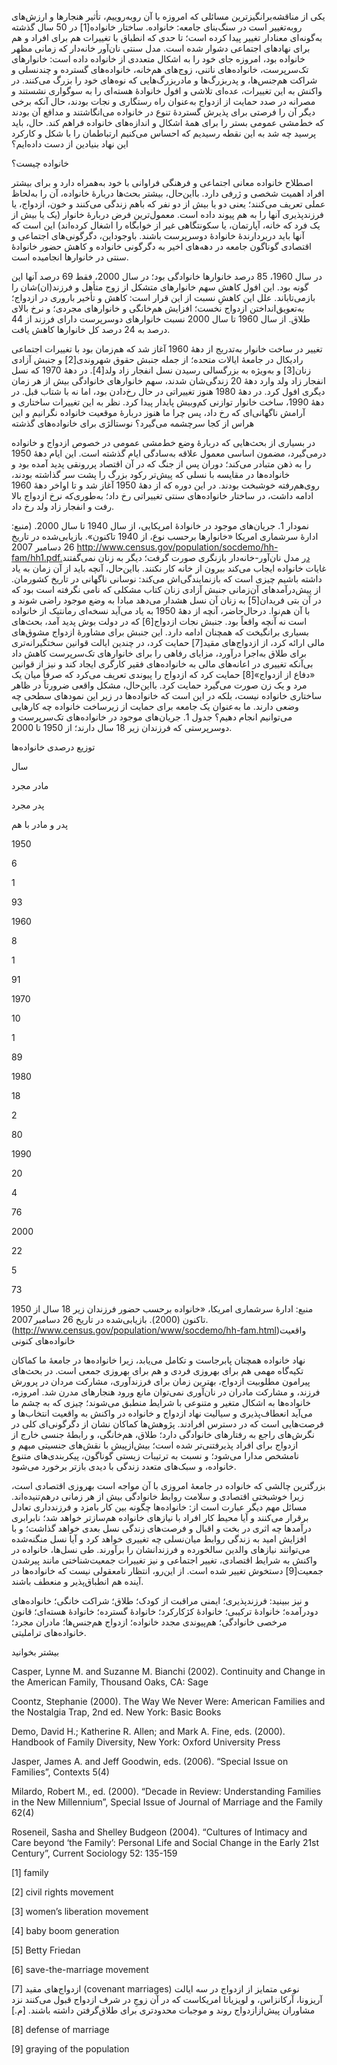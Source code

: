   یکی از مناقشه‌برانگیزترین مسائلی که امروزه با آن روبه‌روییم، تأثیر هنجارها و ارزش‌های روبه‌تغییر است در سنگ‌بنای جامعه: خانواده. ساختار خانواده[1] در 50 سال گذشته به‌گونه‌ای معنادار تغییر پیدا کرده است؛ تا حدی که انطباق با تغییرات هم برای افراد و هم برای نهادهای اجتماعی دشوار شده است. مدل سنتی نان‌آور خانه‌دار که زمانی مظهر خانواده بود، امروزه جای خود را به اشکال متعددی از خانواده داده است: خانوارهای تک‌سرپرست، خانواده‌های ناتنی، زوج‌های هم‌خانه، خانواده‌های گسترده و چندنسلی و شراکت هم‌جنس‌ها، و پدربزرگ‌ها و مادربزرگ‌هایی که نوه‌های خود را بزرگ می‌کنند. در واکنش به این تغییرات، عده‌ای تلاشی و افول خانوادهٔ هسته‌ای را به سوگواری نشستند و مصرانه در صدد حمایت از ازدواج به‌عنوان راه رستگاری و نجات بودند، حال آنکه برخی دیگر آن را فرصتی برای پذیرش گستردهٔ تنوع در خانواده می‌انگاشتند و مدافع آن بودند که خط‌مشی عمومی بستر را برای همهٔ اشکال و اندازه‌های خانواده فراهم کند. حال، باید پرسید چه شد به این نقطه رسیدیم که احساس می‌کنیم ارتباطمان را با شکل و کارکرد این نهاد بنیادین از دست داده‌ایم؟

خانواده چیست؟

اصطلاح خانواده معانی اجتماعی و فرهنگی فراوانی با خود به‌همراه دارد و برای بیشتر افراد اهمیت شخصی و ژرفی دارد. بااین‌حال، بیشتر بحث‌ها دربارهٔ خانواده، آن را به‌لحاظ عملی تعریف می‌کنند؛ یعنی دو یا بیش از دو نفر که باهم زندگی می‌کنند و خون، ازدواج، یا فرزندپذیری آنها را به هم پیوند داده است. معمول‌ترین فرض دربارهٔ خانوار (یک یا بیش از یک فرد که خانه، آپارتمان، یا سکونتگاهی غیر از خوابگاه را اشغال کرده‌اند) این است که آنها باید دربردارندهٔ خانوادهٔ دوسرپرست باشند. باوجوداین، دگرگونی‌های اجتماعی و اقتصادی گوناگون جامعه در دهه‌های اخیر به دگرگونی خانواده و کاهش حضور خانوادهٔ سنتی در خانوارها انجامیده است.

در سال 1960، 85 درصد خانوارها خانوادگی بود؛ در سال 2000، فقط 69 درصد آنها این گونه بود. این افول کاهش سهم خانوارهای متشکل از زوج متأهل و فرزند(ان)شان را بازمی‌تاباند. علل این کاهشِ نسبت از این قرار است: کاهش و تأخیر باروری در ازدواج؛ به‌تعویق‌انداختن ازدواج نخست؛ افزایش هم‌خانگی و خانوارهای مجردی؛ و نرخ بالای طلاق. از سال 1960 تا سال 2000 نسبت خانوارهای دوسرپرست دارای فرزند از 44 درصد به 24 درصد کل خانوارها کاهش یافت.

 تغییر در ساخت خانوار به‌تدریج از دههٔ 1960 آغاز شد که هم‌زمان بود با تغییرات اجتماعی رادیکال در جامعهٔ ایالات متحده؛ از جمله جنبش حقوق شهروندی[2] و جنبش آزادی زنان[3] و به‌ویژه به بزرگسالی رسیدن نسل انفجار زاد ولد[4]. در دههٔ 1970 که نسل انفجار زاد ولد وارد دههٔ 20 زندگی‌شان شدند، سهم خانوارهای خانوادگی بیش از هر زمان دیگری افول کرد. در دههٔ 1980 هنوز تغییراتی در حال رخ‌دادن بود، اما نه با شتاب قبل. در دههٔ 1990، ساخت خانوار توازنی کم‌وبیش پایدار پیدا کرد. نظر به این تغییرات ساختاری و آرامش ناگهانی‌ای که رخ داد، پس چرا ما هنوز دربارهٔ موقعیت خانواده نگرانیم و این هراس از کجا سرچشمه می‌گیرد؟ نوستالژی برای خانواده‌های گذشته

در بسیاری از بحث‌هایی که دربارهٔ وضع خط‌مشی عمومی در خصوص ازدواج و خانواده درمی‌گیرد، مضمون اساسی معمول علاقه به‌سادگی ایام گذشته است. این ایام دههٔ 1950 را به ذهن متبادر می‌کند؛ دوران پس از جنگ که در آن اقتصاد پررونقی پدید آمده بود و خانواده‌ها در مقایسه با نسلی که پیش‌تر رکود بزرگ را پشت سر گذاشته بودند، روی‌هم‌رفته خوشبخت بودند. در این دوره که از دههٔ 1950 آغاز شد و تا اواخر دههٔ 1960 ادامه داشت، در ساختار خانواده‌های سنتی تغییراتی رخ داد؛ به‌طوری‌که نرخ ازدواج بالا رفت و انفجار زاد ولد رخ داد.

نمودار 1. جریان‌های موجود در خانوادهٔ امریکایی، از سال 1940 تا سال 2000. (منبع: ادارهٔ سرشماری امریکا «خانوارها برحسب نوع، از 1940 تاکنون». بازیابی‌شده در تاریخ 26 دسامبر 2007 http://www.census.gov/population/socdemo/hh-fam/hh1.pdf.در مدل نان‌آور-خانه‌دار بازنگری صورت گرفت؛ دیگر به زنان نمی‌گفتند غایات خانواده ایجاب می‌کند بیرون از خانه کار نکنند. بااین‌حال، آنچه باید از آن زمان به یاد داشته باشیم چیزی است که بازنمایندگی‌اش می‌کند: نوسانی ناگهانی در تاریخ کشورمان. از پیش‌درآمدهای آن‌زمانی جنبش آزادی زنان کتاب مشکلی که نامی نگرفته است بود که در آن بتی فریدان[5] به زنان آن نسل هشدار می‌دهد مبادا به وضع موجود راضی شوند و با آن هم‌نوا. درحال‌حاضر، آنچه از دههٔ 1950 به یاد می‌آید نسخه‌ای رمانتیک از خانواده است نه آنچه واقعاً بود. جنبش نجات ازدواج[6] که در دولت بوش پدید آمد، بحث‌های بسیاری برانگیخت که همچنان ادامه دارد. این جنبش برای مشاورهٔ ازدواج مشوق‌های مالی ارائه کرد، از ازدواج‌های مقید[7] حمایت کرد، در چندین ایالت قوانین سختگیرانه‌تری برای طلاق به‌اجرا درآورد، مزایای رفاهی را برای خانوارهای تک‌سرپرست کاهش داد بی‌آنکه تغییری در اعانه‌های مالی به خانواده‌های فقیر کارگری ایجاد کند و نیز از قوانین «دفاع از ازدواج»[8] حمایت کرد که ازدواج را پیوندی تعریف می‌کرد که صرفاً میان یک مرد و یک زن صورت می‌گیرد حمایت کرد. بااین‌حال، مشکل واقعی ضرورتاً در ظاهر ساختاری خانواده نیست، بلکه در این است که خانواده‌ها در زیر این نمودهای سطحی چه وضعی دارند. ما به‌عنوان یک جامعه برای حمایت از زیرساخت خانواده چه کارهایی می‌توانیم انجام دهیم؟ جدول 1. جریان‌های موجود در خانواده‌های تک‌سرپرست و دوسرپرستی که فرزندان زیر 18 سال دارند؛ از 1950 تا 2000.

توزیع درصدی خانواده‌ها

سال

مادر مجرد

پدر مجرد

پدر و مادر با هم

1950

6

1

93

1960

8

1

91

1970

10

1

89

1980

18

2

80

1990

20

4

76

2000

22

5

73

 منبع: ادارهٔ سرشماری امریکا، «خانواده برحسب حضور فرزندان زیر 18 سال از 1950 تاکنون (2000). بازیابی‌شده در تاریخ 26 دسامبر 2007.(http://www.census.gov/population/www/socdemo/hh-fam.html)واقعیت خانواده‌های کنونی

نهاد خانواده همچنان پابرجاست و تکامل می‌یابد، زیرا خانواده‌ها در جامعهٔ ما کماکان تکیه‌گاه مهمی هم برای بهروزی فردی و هم برای بهروزی جمعی است. در بحث‌های پیرامون مطلوبیت ازدواج، بهترین زمان برای فرزندآوری، مشارکت مردان در پرورش فرزند، و مشارکت مادران در نان‌آوری نمی‌توان مانع ورود هنجارهای مدرن شد. امروزه، خانواده‌ها به اشکال متغیر و متنوعی با شرایط منطبق می‌شوند؛ چیزی که به چشم ما می‌آید انعطاف‌پذیری و سیالیت نهاد ازدواج و خانواده در واکنش به واقعیت انتخاب‌ها و فرصت‌هایی است که در دسترس افرادند. پژوهش‌ها کماکان نشان از دگرگونی‌ای کلی در نگرش‌های راجع به رفتارهای خانوادگی دارد؛ طلاق، هم‌خانگی، و رابطهٔ جنسی خارج از ازدواج برای افراد پذیرفتنی‌تر شده است؛ بیش‌ازپیش با نقش‌های جنسیتی مبهم و نامشخص مدارا می‌شود؛ و نسبت به ترتیبات زیستی گوناگون، پیکربندی‌های متنوع خانواده، و سبک‌های متعدد زندگی با دیدی بازتر برخورد می‌شود.

بزرگترین چالشی که خانواده در جامعهٔ امروزی با آن مواجه است بهروزی اقتصادی است، زیرا خوشبختی اقتصادی و سلامت روابط خانوادگی بیش از هر زمانی درهم‌تنیده‌اند. مسائل مهم دیگر عبارت است از: خانواده‌ها چگونه بین کار بامزد و فرزندداری تعادل برقرار می‌کنند و آیا محیط کار افراد با نیازهای خانواده هم‌سازتر خواهد شد؛ نابرابری درآمدها چه اثری در بخت و اقبال و فرصت‌های زندگی نسل بعدی خواهد گذاشت؛ و با افزایش امید به زندگی روابط میان‌نسلی چه تغییری خواهد کرد و آیا نسل منگنه‌شده می‌توانند نیازهای والدین سالخورده و فرزندانشان را برآورند. طی نسل‌ها، خانواده در واکنش به شرایط اقتصادی، تغییر اجتماعی و نیز تغییرات جمعیت‌شناختی مانند پیرشدن جمعیت[9] دستخوش تغییر شده است. از این‌رو، انتظار نامعقولی نیست که خانواده‌ها در آینده هم انطباق‌پذیر و منعطف باشند.

 و نیز ببینید: فرزندپذیری؛ ایمنی مراقبت از کودک؛ طلاق؛ شراکت خانگی؛ خانواده‌های دودرآمده؛ خانوادهٔ ترکیبی؛ خانوادهٔ کژکارکرد؛ خانوادهٔ گسترده؛ خانوادهٔ هسته‌ای؛ قانون مرخصی خانوادگی؛ هم‌پیوندی مجدد خانواده؛ ازدواج هم‌جنس‌ها؛ مادران مجرد؛ خانواده‌های تراملیتی.

بیشتر بخوانید

Casper, Lynne M. and Suzanne M. Bianchi (2002). Continuity and Change in the American Family, Thousand Oaks, CA: Sage

Coontz, Stephanie (2000). The Way We Never Were: American Families and the Nostalgia Trap, 2nd ed. New York: Basic Books

Demo, David H.; Katherine R. Allen; and Mark A. Fine, eds. (2000). Handbook of Family Diversity, New York: Oxford University Press

Jasper, James A. and Jeff Goodwin, eds. (2006). “Special Issue on Families”, Contexts 5(4)

Milardo, Robert M., ed. (2000). “Decade in Review: Understanding Families in the New Millennium”, Special Issue of Journal of Marriage and the Family 62(4)

Roseneil, Sasha and Shelley Budgeon (2004). “Cultures of Intimacy and Care beyond ‘the Family’: Personal Life and Social Change in the Early 21st Century”, Current Sociology 52: 135-159

 [1] family

[2] civil rights movement

[3] women’s liberation movement

[4] baby boom generation

[5] Betty Friedan

[6] save-the-marriage movement

[7] ازدواج‌های مقید (covenant marriages) نوعی متمایز از ازدواج در سه ایالت آریزونا، آرکانزاس، و لویزیانا امریکاست که در آن زوجِ در شرف ازدواج قبول می‌کنند نزد مشاوران پیش‌ازازدواج روند و موجبات محدودتری برای طلاق‌گرفتن داشته باشند. [م.]

[8] defense of marriage

[9] graying of the population

 

 

 

 